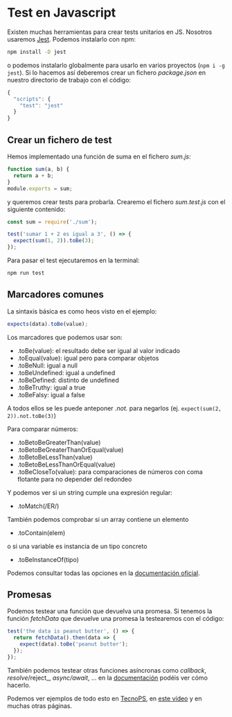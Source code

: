 # Test en Javascript
Existen muchas herramientas para crear tests unitarios en JS. Nosotros usaremos [Jest](https://jestjs.io/es-ES/). Podemos instalarlo con npm:
```bash
npm install -D jest
```
o podemos instalarlo globalmente para usarlo en varios proyectos (`npm i -g jest`). Si lo hacemos así deberemos crear un fichero _package.json_ en nuestro directorio de trabajo con el código:
```javascript
{
  "scripts": {
    "test": "jest"
  }
}
```

## Crear un fichero de test
Hemos implementado una función de suma en el fichero _sum.js_:
```javascript
function sum(a, b) {
  return a + b;
}
module.exports = sum;
```

y queremos crear tests para probarla. Crearemo el fichero _sum.test.js_ con el siguiente contenido:
```javascript
const sum = require('./sum');

test('sumar 1 + 2 es igual a 3', () => {
  expect(sum(1, 2)).toBe(3);
});
```

Para pasar el test ejecutaremos en la terminal:
```bash
npm run test
```

## Marcadores comunes
La sintaxis básica es como heos visto en el ejemplo:
```javascript
expects(data).toBe(value);
```

Los marcadores que podemos usar son:
- .toBe(value): el resultado debe ser igual al valor indicado
- .toEqual(value): igual pero para comparar objetos
- .toBeNull: igual a null
- .toBeUndefined: igual a undefined
- .toBeDefined: distinto de undefined
- .toBeTruthy: igual a true
- .toBeFalsy: igual a false

A todos ellos se les puede anteponer _.not._ para negarlos (ej. `expect(sum(2, 2)).not.toBe(3)`)

Para comparar números:
- .toBetoBeGreaterThan(value)
- .toBetoBeGreaterThanOrEqual(value)
- .toBetoBeLessThan(value)
- .toBetoBeLessThanOrEqual(value)
- .toBeCloseTo(value): para comparaciones de números con coma flotante para no depender del redondeo

Y podemos ver si un string cumple una expresión regular:
- .toMatch(/ER/)

También podemos comprobar si un array contiene un elemento
- .toContain(elem)

o si una variable es instancia de un tipo concreto
- .toBeInstanceOf(tipo)

Podemos consultar todas las opciones en la [documentación oficial](https://jestjs.io/docs/en/expect).

## Promesas
Podemos testear una función que devuelva una promesa. Si tenemos la función _fetchData_ que devuelve una promesa la testearemos con el código:
```javascript
test('the data is peanut butter', () => {
  return fetchData().then(data => {
    expect(data).toBe('peanut butter');
  });
});
```

También podemos testear otras funciones asíncronas como _callback_, _resolve_/reject_, _async/await_, ... en la [documentación](https://jestjs.io/docs/en/asynchronous) podéis ver cómo hacerlo. 

Podemos ver ejemplos de todo esto en [TecnoPS](http://tecnops.es/testing-en-javascript-con-jest-parte-1-de-2/), en [este vídeo](https://www.youtube.com/watch?v=7r4xVDI2vho) y en muchas otras páginas.
